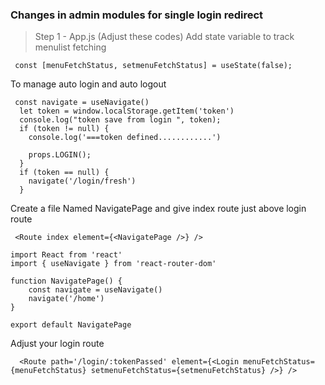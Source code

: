 ### Changes in admin modules for single login redirect

> Step 1 - App.js (Adjust these codes)
Add state variable to track menulist fetching
```
 const [menuFetchStatus, setmenuFetchStatus] = useState(false);

```

To manage auto login and auto logout 
```
 const navigate = useNavigate()
  let token = window.localStorage.getItem('token')
  console.log("token save from login ", token);
  if (token != null) {
    console.log('===token defined............')

    props.LOGIN();
  }
  if (token == null) {
    navigate('/login/fresh')
  }

```

Create a file Named NavigatePage and give index route just above login route
```
 <Route index element={<NavigatePage />} />

```

```
import React from 'react'
import { useNavigate } from 'react-router-dom'

function NavigatePage() {
    const navigate = useNavigate()
    navigate('/home')
}

export default NavigatePage
```


Adjust your login route
```
  <Route path='/login/:tokenPassed' element={<Login menuFetchStatus={menuFetchStatus} setmenuFetchStatus={setmenuFetchStatus} />} />

```
